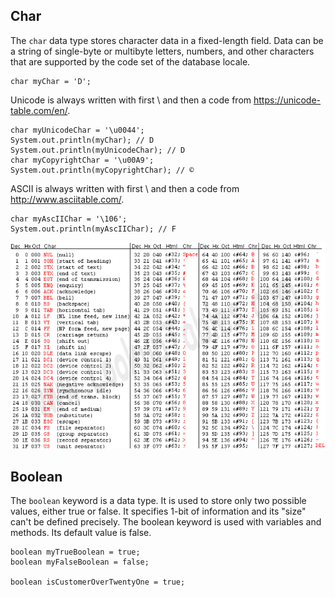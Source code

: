## Char

The `char` data type stores character data in a fixed-length field. Data can be a string of single-byte or multibyte letters, numbers, and other characters that are supported by the code set of the database locale.

    char myChar = 'D';

Unicode is always written with first \ and then a code from https://unicode-table.com/en/.

    char myUnicodeChar = '\u0044';
    System.out.println(myChar); // D
    System.out.println(myUnicodeChar); // D
    char myCopyrightChar = '\u00A9'; 
    System.out.println(myCopyrightChar); // ©

ASCII is always written with first \ and then a code from http://www.asciitable.com/.

    char myAscIIChar = '\106';
    System.out.println(myAscIIChar); // F

![img.png](img.png)

## Boolean

The `boolean` keyword is a data type. It is used to store only two possible values, either true or false. It specifies 1-bit of information and its "size" can't be defined precisely. The boolean keyword is used with variables and methods. Its default value is false.

    boolean myTrueBoolean = true;
    boolean myFalseBoolean = false;
    
    boolean isCustomerOverTwentyOne = true;
